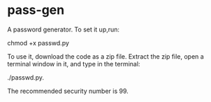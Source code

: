 # pass-gen
A password generator.
To set it up,run:

chmod +x passwd.py

To use it, download the code as a zip file. Extract the zip file, open a terminal window in it, and type in the terminal:

./passwd.py.

The recommended security number is 99.
